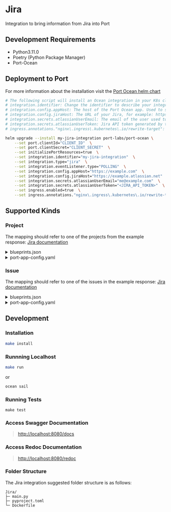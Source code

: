 # Jira

Integration to bring information from Jira into Port

## Development Requirements

- Python3.11.0
- Poetry (Python Package Manager)
- Port-Ocean

## Deployment to Port

For more information about the installation visit the [Port Ocean helm chart](https://github.com/port-labs/helm-charts/tree/main/charts/port-ocean)

```bash
# The following script will install an Ocean integration in your K8s cluster using helm
# integration.identifier: Change the identifier to describe your integration
# integration.config.appHost: The host of the Port Ocean app. Used to set up the integration endpoint as the target for Webhooks created in Jira
# integration.config.jiraHost: The URL of your Jira, for example: https://example.atlassian.net
# integration.secrets.atlassianUserEmail: The email of the user used to query Jira
# integration.secrets.atlassianUserToken: Jira API token generated by the user specified under atlassianUserEmail
# ingress.annotations."nginx\.ingress\.kubernetes\.io/rewrite-target": Change the annotation value and key to match your ingress controller

helm upgrade --install my-jira-integration port-labs/port-ocean \
	--set port.clientId="CLIENT_ID"  \
	--set port.clientSecret="CLIENT_SECRET"  \
	--set initializePortResources=true  \
	--set integration.identifier="my-jira-integration"  \
	--set integration.type="jira"  \
	--set integration.eventListener.type="POLLING"  \
	--set integration.config.appHost="https://example.com"  \
	--set integration.config.jiraHost="https://example.atlassian.net"  \
	--set integration.secrets.atlassianUserEmail="me@example.com"  \
	--set integration.secrets.atlassianUserToken="<JIRA_API_TOKEN>"  \
	--set ingress.enabled=true  \
	--set ingress.annotations."nginx\.ingress\.kubernetes\.io/rewrite-target"= /
```

## Supported Kinds

### Project

The mapping should refer to one of the projects from the example response: [Jira documentation](https://developer.atlassian.com/cloud/jira/platform/rest/v3/api-group-projects/#api-rest-api-3-project-search-get)

<details>
<summary>blueprints.json</summary>

```json
{
  "identifier": "project",
  "title": "Jira Project",
  "icon": "Jira",
  "description": "A Jira project",
  "schema": {
    "properties": {
      "url": {
        "title": "Project URL",
        "type": "string",
        "format": "url",
        "description": "URL to the project in Jira"
      }
    }
  }
}
```

</details>
<details>
  <summary>port-app-config.yaml</summary>

```yaml
createMissingRelatedEntities: true
deleteDependentEntities: true
resources:
  - kind: project
    selector:
      query: "true"
    port:
      entity:
        mappings:
          identifier: .key
          title: .name
          blueprint: '"project"'
          properties:
            url: .self | split("/") | .[:3] | join("/") + "/projects/" + .key
```

</details>

### Issue

The mapping should refer to one of the issues in the example response: [Jira documentation](https://developer.atlassian.com/cloud/jira/platform/rest/v3/api-group-issue-search/#api-rest-api-3-search-get)

<details>
<summary>blueprints.json</summary>

```json
{
  "identifier": "issue",
  "title": "Jira Issue",
  "icon": "Jira",
  "schema": {
    "properties": {
      "url": {
        "title": "Issue URL",
        "type": "string",
        "format": "url",
        "description": "URL to the issue in Jira"
      },
      "status": {
        "title": "Status",
        "type": "string",
        "description": "The status of the issue"
      },
      "issueType": {
        "title": "Type",
        "type": "string",
        "description": "The type of the issue"
      },
      "components": {
        "title": "Components",
        "type": "array",
        "description": "The components related to this issue"
      },
      "assignee": {
        "title": "Assignee",
        "type": "string",
        "format": "user",
        "description": "The user assigned to the issue"
      },
      "reporter": {
        "title": "Reporter",
        "type": "string",
        "description": "The user that reported to the issue",
        "format": "user"
      },
      "creator": {
        "title": "Creator",
        "type": "string",
        "description": "The user that created to the issue",
        "format": "user"
      }
    }
  },
  "relations": {
    "project": {
      "target": "project",
      "title": "Project",
      "description": "The Jira project that contains this issue",
      "required": false,
      "many": false
    },
    "parentIssue": {
      "target": "issue",
      "title": "Parent Issue",
      "required": false,
      "many": false
    },
    "subtasks": {
      "target": "issue",
      "title": "Subtasks",
      "required": false,
      "many": true
    }
  }
}
```

</details>
<details>
  <summary>port-app-config.yaml</summary>

```yaml
createMissingRelatedEntities: true
deleteDependentEntities: true
resources:
  - kind: issue
    selector:
      query: "true"
    port:
      entity:
        mappings:
          identifier: .key
          title: .fields.summary
          blueprint: '"issue"'
          properties:
            url: .self | split("/") | .[:3] | join("/") + "/browse/" + .key
            status: .fields.status.name
            issueType: .fields.issuetype.name
            components: .fields.components
            assignee: .fields.assignee.displayName
            reporter: .fields.reporter.displayName
            creator: .fields.creator.displayName
          relations:
            project: .fields.project.key
            parentIssue: .fields.parent.key
            subtasks: .fields.subtasks | map(.key)
```

</details>

## Development

### Installation

```sh
make install
```

### Runnning Localhost

```sh
make run
```

or

```sh
ocean sail
```

### Running Tests

`make test`

### Access Swagger Documentation

> <http://localhost:8080/docs>

### Access Redoc Documentation

> <http://localhost:8080/redoc>

### Folder Structure

The Jira integration suggested folder structure is as follows:

```
Jira/
├─ main.py
├─ pyproject.toml
└─ Dockerfile
```
